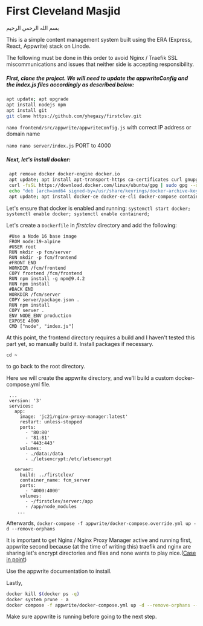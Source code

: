 # First Cleveland Masjid 

<p>بسم الله الرحمن الرحيم</p>

<p>This is a simple content management system built using the ERA (Express, React, Appwrite) stack on Linode. </p> 
<p>The following must be done in this order to avoid Nginx / Traefik SSL miscommunications and issues that neither side is accepting responsibility.</p>
 
 <h5>First, clone the project. We will need to update the appwriteConfig and the index.js files accordingly as described below:</h5>
 
 ```bash
 apt update; apt upgrade
 apt install nodejs npm 
 apt install git
 git clone https://github.com/yhegazy/firstclev.git
```

<p><code>nano frontend/src/appwrite/appwriteConfig.js</code> with correct IP address or domain name</p>
<p><code>nano nano server/index.js</code> PORT to 4000</p>

<h5>Next, let's install docker:</h5> 

```bash 
 apt remove docker docker-engine docker.io
 apt update; apt install apt-transport-https ca-certificates curl gnupg lsb-release
 curl -fsSL https://download.docker.com/linux/ubuntu/gpg | sudo gpg --dearmor -o /usr/share/keyrings/docker-archive-keyring.gpg
 echo "deb [arch=amd64 signed-by=/usr/share/keyrings/docker-archive-keyring.gpg] https://download.docker.com/linux/ubuntu $(lsb_release -cs) stable" |  sudo tee /etc/apt/sources.list.d/docker.list > /dev/null
 apt update; apt install docker-ce docker-ce-cli docker-compose containerd.io
```

<p>Let's ensure that docker is enabled and running:
<code>systemctl start docker; systemctl enable docker; systemctl enable containerd;</code>
</p>

<p>Let's create a <code>Dockerfile</code> in <i>firstclev</i> directory and add the following:</p>

 ```docker
  #Use a Node 16 base image
  FROM node:19-alpine
  #USER root
  RUN mkdir -p fcm/server
  RUN mkdir -p fcm/frontend
  #FRONT END 
  WORKDIR /fcm/frontend
  COPY frontend /fcm/frontend
  RUN npm install -g npm@9.4.2
  RUN npm install
  #BACK END
  WORKDIR /fcm/server
  COPY server/package.json .
  RUN npm install
  COPY server .
  ENV NODE_ENV production
  EXPOSE 4000
  CMD ["node", "index.js"]
  ```
 
 <p>At this point, the frontend directory requires a build and I haven't tested this part yet, so manually build it. Install packages if necessary.</p>
 <p><code>cd ~</code></p> to go back to the root directory. 
 <p>Here we will create the appwrite directory, and we'll build a custom docker-compose.yml file. 


```docker
 ...
 version: '3'
 services:
   app:
     image: 'jc21/nginx-proxy-manager:latest'
     restart: unless-stopped
     ports:
       - '80:80'
       - '81:81'
       - '443:443'
     volumes:
       - ./data:/data
       - ./letsencrypt:/etc/letsencrypt

   server:
     build: ../firstclev/
     container_name: fcm_server
     ports:
       - '4000:4000'
     volumes:
       - ~/firstclev/server:/app
       - /app/node_modules
    ...
```

<p>Afterwards, <code>docker-compose -f appwrite/docker-compose.override.yml up -d --remove-orphans</code></p>

<p>It is important to get Nginx / Nginx Proxy Manager active and running first, appwrite second because (at the time of writing this) traefik and nginx are sharing let's encrypt directories and files and none wants to play nice.(<a href="https://community.traefik.io/t/running-traefik-and-nginx-proxy-manager-on-the-same-server/15573/8">Case in point</a>)</p>


<p>Use the appwrite documentation to install.</p>
<p>Lastly,

 ```bash
 docker kill $(docker ps -q)
 docker system prune - a 
 docker compose -f appwrite/docker-compose.yml up -d --remove-orphans --renew-anon-volumes
 ```
 
</p>


<p>Make sure appwrite is running before going to the next step.</p>


 
 

